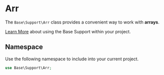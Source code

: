 # Arr

The `Base\Support\Arr` class provides a convenient way to work with **arrays**.

[Learn More](README.md) about using the Base Support within your project.


## Namespace

Use the following namespace to include into your current project.

```php
use Base\Support\Arr;
```
